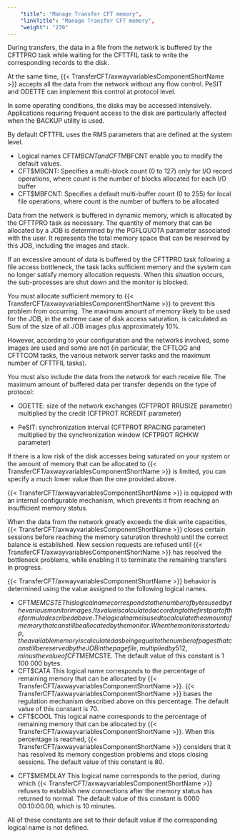 ```yaml
---
    "title": "Manage Transfer CFT memory",
    "linkTitle": "Manage Transfer CFT memory",
    "weight": "230"
---
```

During transfers, the data in a file from the network is buffered by the CFTTPRO task while waiting for the CFTTFIL task to write the corresponding records to the disk.

At the same time, {{< TransferCFT/axwayvariablesComponentShortName  >}} accepts all the data from the network without any flow control. PeSIT and ODETTE can implement this control at protocol level.

In some operating conditions, the disks may be accessed intensively. Applications requiring frequent access to the disk are particularly affected when the BACKUP utility is used.

By default CFTTFIL uses the RMS parameters that are defined at the system level.

- Logical names CFT$MBCNT and CFT$MBFCNT enable you to modify the default values.
- CFT$MBCNT: Specifies a multi-block count (0 to 127) only for I/O record operations, where count is the number of blocks allocated for each I/O buffer
- CFT$MBFCNT: Specifies a default multi-buffer count (0 to 255) for local file operations, where count is the number of buffers to be allocated

Data from the network is buffered in dynamic memory, which is allocated by the CFTTPRO task as necessary. The quantity of memory that can be allocated by a JOB is determined by the PGFLQUOTA parameter associated with the user. It represents the total memory space that can be reserved by this JOB, including the images and stack.

If an excessive amount of data is buffered by the CFTTPRO task following a file access bottleneck, the task lacks sufficient memory and the system can no longer satisfy memory allocation requests. When this situation occurs, the sub-processes are shut down and the monitor is blocked.

You must allocate sufficient memory to {{< TransferCFT/axwayvariablesComponentShortName  >}} to prevent this problem from occurring. The maximum amount of memory likely to be used for the JOB, in the extreme case of disk access saturation, is calculated as Sum of the size of all JOB images plus approximately 10%.

However, according to your configuration and the networks involved, some images are used and some are not (in particular, the CFTLOG and CFTTCOM tasks, the various network server tasks and the maximum number of CFTTFIL tasks).

You must also include the data from the network for each receive file. The maximum amount of buffered data per transfer depends on the type of protocol:

- ODETTE: size of the network exchanges (CFTPROT RRUSIZE parameter) multiplied by the credit (CFTPROT RCREDIT parameter)

<!-- -->

- PeSIT: synchronization interval (CFTPROT RPACING parameter) multiplied by the synchronization window (CFTPROT RCHKW parameter)

If there is a low risk of the disk accesses being saturated on your system or the amount of memory that can be allocated to {{< TransferCFT/axwayvariablesComponentShortName  >}} is limited, you can specify a much lower value than the one provided above.

{{< TransferCFT/axwayvariablesComponentShortName  >}} is equipped with an internal configurable mechanism, which prevents it from reaching an insufficient memory status.

When the data from the network greatly exceeds the disk write capacities, {{< TransferCFT/axwayvariablesComponentShortName  >}} closes certain sessions before reaching the memory saturation threshold until the correct balance is established. New session requests are refused until {{< TransferCFT/axwayvariablesComponentShortName  >}} has resolved the bottleneck problems, while enabling it to terminate the remaining transfers in progress.

{{< TransferCFT/axwayvariablesComponentShortName  >}} behavior is determined using the value assigned to the following logical names.

- CFT$MEMCSTE This logical name corresponds to the number of bytes used by the various monitor images. Its value is calculated according to the first part of the formula described above. The logical name is used to calculate the amount of memory that can still be allocated by the monitor. When the monitor is started up, the available memory is calculated as being equal to the number of pages that can still be reserved by the JOB in the page file, multiplied by 512, minus the value of CFT$MEMCSTE. The default value of this constant is 1 100 000 bytes.
- CFT$CATA This logical name corresponds to the percentage of remaining memory that can be allocated by {{< TransferCFT/axwayvariablesComponentShortName  >}}. {{< TransferCFT/axwayvariablesComponentShortName  >}} bases the regulation mechanism described above on this percentage. The default value of this constant is 70.
- CFT$COOL This logical name corresponds to the percentage of remaining memory that can be allocated by {{< TransferCFT/axwayvariablesComponentShortName  >}}. When this percentage is reached, {{< TransferCFT/axwayvariablesComponentShortName  >}} considers that it has resolved its memory congestion problems and stops closing sessions. The default value of this constant is 80.

<!-- -->

- CFT$MEMDLAY This logical name corresponds to the period, during which {{< TransferCFT/axwayvariablesComponentShortName  >}} refuses to establish new connections after the memory status has returned to normal. The default value of this constant is 0000 00:10:00.00, which is 10 minutes.

All of these constants are set to their default value if the corresponding logical name is not defined.
